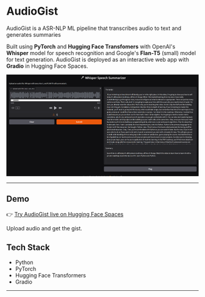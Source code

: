 # AudioGist

AudioGist is a ASR-NLP ML pipeline that transcribes audio to text and generates summaries

Built using **PyTorch** and **Hugging Face Transfomers** with OpenAI's **Whisper** model for speech recognition and Google's **Flan-T5** (small) model for text generation.
AudioGist is deployed as an interactive web app with **Gradio** in Hugging Face Spaces.

![AudioGist Demo](audiogist_demo.PNG)

---

## Demo

👉 [Try AudioGist live on Hugging Face Spaces](https://huggingface.co/spaces/your-username/retina-disease-classifier)

Upload audio and get the gist.

## Tech Stack

- Python
- PyTorch
- Hugging Face Transformers
- Gradio

---

